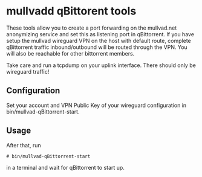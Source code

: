 # mullvadd qBittorent tools

These tools allow you to create a port forwarding on the mullvad.net anonymizing service
and set this as listening port in qBittorrent.
If you have setup the mullvad wireguard VPN on the host with default route, complete
qBittorrent traffic inbound/outbound will be routed through the VPN. You will 
also be reachable for other bittorrent members.

Take care and run a tcpdump on your uplink interface. There should only be wireguard traffic!

## Configuration

Set your account and VPN Public Key of your wireguard configuration in bin/mullvad-qBittorrent-start.

## Usage

After that, run
```
# bin/mullvad-qBittorrent-start
```
in a terminal and wait for qBittorrent to start up.
